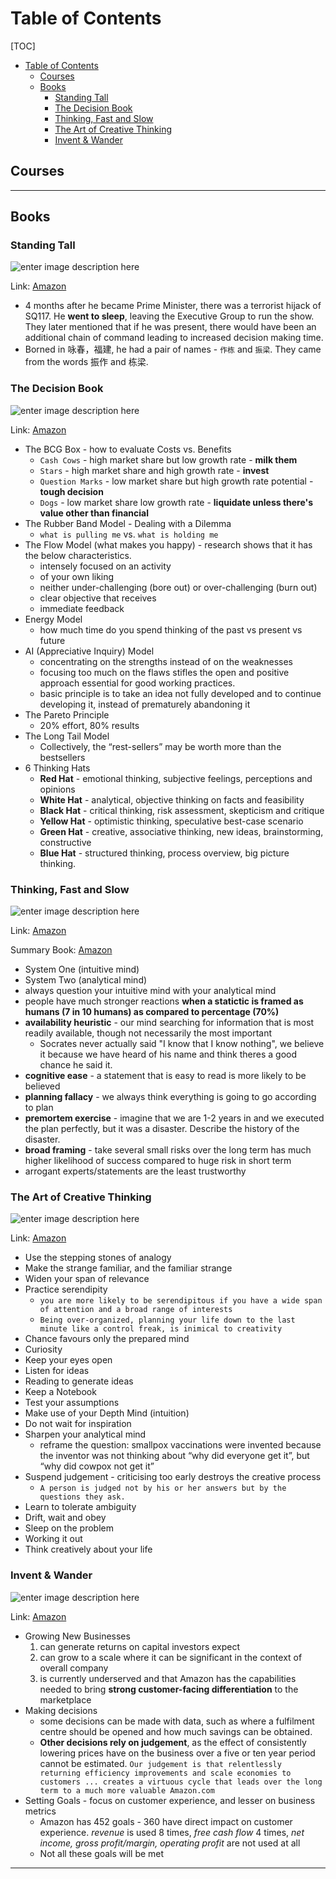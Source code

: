# Table of Contents

[TOC]

<!-- Manually creating TOCs so that it displays on GitHub -->

- [Table of Contents](#table-of-contents)
  - [Courses <a name="courses"></a>](#courses-)
  - [Books <a name="books"></a>](#books-)
    - [Standing Tall <a name="standing-tall"></a>](#standing-tall-)
    - [The Decision Book <a name="decision-book"></a>](#the-decision-book-)
    - [Thinking, Fast and Slow <a name="thinking-fast-and-slow"></a>](#thinking-fast-and-slow-)
    - [The Art of Creative Thinking <a name="art-of-creative-thinking"></a>](#the-art-of-creative-thinking-)
    - [Invent & Wander <a name="invent-and-wander"></a>](#invent--wander-)

<!-- ACTUAL SECTIONS -->

## Courses <a name="courses"></a>

---

## Books <a name="books"></a>

### Standing Tall <a name="standing-tall"></a>

![enter image description here](https://images-na.ssl-images-amazon.com/images/I/41rQf+0zGiL._SX332_BO1,204,203,200_.jpg)

Link: [Amazon](https://www.amazon.com/Standing-Tall-Chok-Tong-Years/dp/9811234396)

- 4 months after he became Prime Minister, there was a terrorist hijack of SQ117. He **went to sleep**, leaving the Executive Group to run the show. They later mentioned that if he was present, there would have been an additional chain of command leading to increased decision making time.
- Borned in 咏春，福建, he had a pair of names - `作栋` and `振梁`. They came from the words 振作 and 栋梁.

### The Decision Book <a name="decision-book"></a>

![enter image description here](https://images-na.ssl-images-amazon.com/images/I/41VPVlw8UTL._SX310_BO1,204,203,200_.jpg)

Link: [Amazon](https://www.amazon.sg/Decision-Book-models-strategic-thinking/dp/1781259542/ref=asc_df_1781259542/?tag=googleshoppin-22&linkCode=df0&hvadid=389055537118&hvpos=&hvnetw=g&hvrand=17167218920788847931&hvpone=&hvptwo=&hvqmt=&hvdev=c&hvdvcmdl=&hvlocint=&hvlocphy=9062538&hvtargid=pla-406163979793&psc=1)

- The BCG Box - how to evaluate Costs vs. Benefits
  - `Cash Cows` - high market share but low growth rate - **milk them**
  - `Stars` - high market share and high growth rate - **invest**
  - `Question Marks` - low market share but high growth rate potential - **tough decision**
  - `Dogs` - low market share low growth rate - **liquidate unless there's value other than financial**
- The Rubber Band Model - Dealing with a Dilemma
  - `what is pulling me` vs. `what is holding me`
- The Flow Model (what makes you happy) - research shows that it has the below characteristics. 
  - intensely focused on an activity
  - of your own liking
  - neither under-challenging (bore out) or over-challenging (burn out)
  - clear objective that receives
  - immediate feedback
- Energy Model
  - how much time do you spend thinking of the past vs present vs future
- AI (Appreciative Inquiry) Model
  - concentrating on the strengths instead of on the weaknesses
  - focusing too much on the flaws stifles the open and positive approach essential for good working practices. 
  - basic principle is to take an idea not fully developed and to continue developing it, instead of prematurely abandoning it
- The Pareto Principle
  - 20% effort, 80% results
- The Long Tail Model
  - Collectively, the “rest-sellers” may be worth more than the bestsellers
- 6 Thinking Hats
  - **Red Hat** - emotional thinking, subjective feelings, perceptions and opinions
  - **White Hat** - analytical, objective thinking on facts and feasibility
  - **Black Hat** - critical thinking, risk assessment, skepticism and critique
  - **Yellow Hat** - optimistic thinking, speculative best-case scenario
  - **Green Hat** - creative, associative thinking, new ideas, brainstorming, constructive
  - **Blue Hat** - structured thinking, process overview, big picture thinking. 

### Thinking, Fast and Slow <a name="thinking-fast-and-slow"></a>

![enter image description here](https://images-na.ssl-images-amazon.com/images/I/41r2OmyhA+L._SX324_BO1,204,203,200_.jpg)

Link: [Amazon](https://www.amazon.sg/Thinking-Fast-Slow-Daniel-Kahneman/dp/0141033576/ref=asc_df_0141033576/?tag=googleshoppin-22&linkCode=df0&hvadid=389120532389&hvpos=&hvnetw=g&hvrand=18020406614756869676&hvpone=&hvptwo=&hvqmt=&hvdev=c&hvdvcmdl=&hvlocint=&hvlocphy=9062515&hvtargid=pla-394582189334&psc=1)

Summary Book: [Amazon](https://www.amazon.com/dp/B07W2X1SG6/ref=nodl_?ref_=r_sa_glf_b_0_hdrw_ss_CAAUAAA)

- System One (intuitive mind)
- System Two (analytical mind)
- always question your intuitive mind with your analytical mind
- people have much stronger reactions **when a statictic is framed as humans (7 in 10 humans) as compared to percentage (70%)**
- **availability heuristic** - our mind searching for information that is most readily available, though not necessarily the most important
  - Socrates never actually said "I know that I know nothing", we believe it because we have heard of his name and think theres a good chance he said it.
- **cognitive ease** - a statement that is easy to read is more likely to be believed
- **planning fallacy** - we always think everything is going to go according to plan
- **premortem exercise** - imagine that we are 1-2 years in and we executed the plan perfectly, but it was a disaster. Describe the history of the disaster.
- **broad framing** - take several small risks over the long term has much higher likelihood of success compared to huge risk in short term
- arrogant experts/statements are the least trustworthy

### The Art of Creative Thinking <a name="art-of-creative-thinking"></a>

![enter image description here](https://images-na.ssl-images-amazon.com/images/I/41VZtdKQBxL._SX317_BO1,204,203,200_.jpg)

Link: [Amazon](https://www.amazon.com/Art-Creative-Thinking-John-Adair/dp/8175544910/)

- Use the stepping stones of analogy
- Make the strange familiar, and the familiar strange
- Widen your span of relevance
- Practice serendipity
  - `you are more likely to be serendipitous if you have a wide span of attention and a broad range of interests`
  - `Being over-organized, planning your life down to the last minute like a control freak, is inimical to creativity`
- Chance favours only the prepared mind
- Curiosity 
- Keep your eyes open
- Listen for ideas
- Reading to generate ideas
- Keep a Notebook
- Test your assumptions
- Make use of your Depth Mind (intuition)
- Do not wait for inspiration
- Sharpen your analytical mind
  - reframe the question: smallpox vaccinations were invented because the inventor was not thinking about “why did everyone get it”, but “why did cowpox not get it”
- Suspend judgement - criticising too early destroys the creative process
  - `A person is judged not by his or her answers but by the questions they ask.`
- Learn to tolerate ambiguity
- Drift, wait and obey
- Sleep on the problem
- Working it out
- Think creatively about your life

### Invent & Wander <a name="invent-and-wander"></a>

![enter image description here](https://m.media-amazon.com/images/I/41c2WMWx0-L._SY346_.jpg)

Link: [Amazon](https://www.amazon.com/Invent-Wander-Collected-Writings-Introduction-ebook/dp/B08BCCT6MW)

- Growing New Businesses
  1. can generate returns on capital investors expect
  2. can grow to a scale where it can be significant in the context of overall company
  3. is currently underserved and that Amazon has the capabilities needed to bring **strong customer-facing differentiation** to the marketplace
- Making decisions
  - some decisions can be made with data, such as where a fulfilment centre should be opened and how much savings can be obtained. 
  - **Other decisions rely on judgement**, as the effect of consistently lowering prices have on the business over a five or ten year period cannot be estimated. `Our judgement is that relentlessly returning efficiency improvements and scale economies to customers ... creates a virtuous cycle that leads over the long term to a much more valuable Amazon.com`
- Setting Goals - focus on customer experience, and lesser on business metrics
  - Amazon has 452 goals - 360 have direct impact on customer experience. *revenue* is used 8 times, *free cash flow* 4 times, *net income, gross profit/margin, operating profit* are not used at all
  - Not all these goals will be met

---